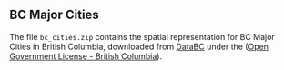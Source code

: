## BC Major Cities

The file `bc_cities.zip` contains the spatial representation for BC Major Cities in British Columbia, downloaded from [DataBC](https://catalogue.data.gov.bc.ca/dataset/bc-major-cities-points-1-2-000-000-digital-baseline-mapping) under the ([Open Government License - British Columbia](http://www.data.gov.bc.ca/local/dbc/docs/license/OGL-vbc2.0.pdf)). 
